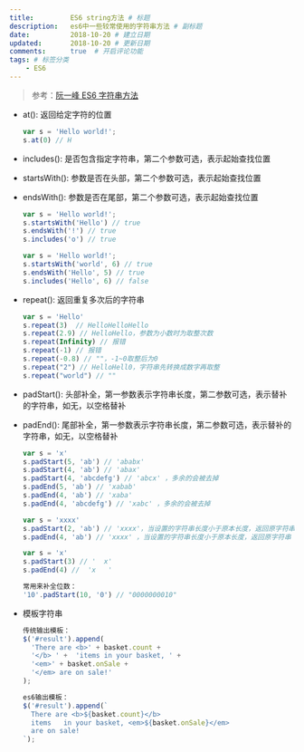 ```yaml
---
title:         ES6 string方法 # 标题
description:   es6中一些较常使用的字符串方法 # 副标题
date:          2018-10-20 # 建立日期
updated:       2018-10-20 # 更新日期
comments:      true  # 开启评论功能
tags: # 标签分类
    - ES6
---
```




>参考：[阮一峰 ES6 字符串方法](http://es6.ruanyifeng.com/#docs/string)

* at(): 返回给定字符的位置
  ```js
  var s = 'Hello world!';
  s.at(0) // H
  ```

* includes(): 是否包含指定字符串，第二个参数可选，表示起始查找位置
 
* startsWith(): 参数是否在头部，第二个参数可选，表示起始查找位置

* endsWith(): 参数是否在尾部，第二个参数可选，表示起始查找位置
  ```js
  var s = 'Hello world!';
  s.startsWith('Hello') // true
  s.endsWith('!') // true
  s.includes('o') // true

  var s = 'Hello world!';
  s.startsWith('world', 6) // true
  s.endsWith('Hello', 5) // true
  s.includes('Hello', 6) // false   
  ```

* repeat(): 返回重复多次后的字符串
  ```js
  var s = 'Hello'
  s.repeat(3)  // HelloHelloHello
  s.repeat(2.9) // HelloHello，参数为小数时为取整次数
  s.repeat(Infinity) // 报错
  s.repeat(-1) // 报错
  s.repeat(-0.8) // ""，-1~0取整后为0
  s.repeat("2") // HelloHell0，字符串先转换成数字再取整
  s.repeat("world") // ""
  ```

* padStart(): 头部补全，第一参数表示字符串长度，第二参数可选，表示替补的字符串，如无，以空格替补

* padEnd(): 尾部补全，第一参数表示字符串长度，第二参数可选，表示替补的字符串，如无，以空格替补
  ```js
  var s = 'x'
  s.padStart(5, 'ab') // 'ababx'
  s.padStart(4, 'ab') // 'abax'
  s.padStart(4, 'abcdefg') // 'abcx' ，多余的会被去掉
  s.padEnd(5, 'ab') // 'xabab'
  s.padEnd(4, 'ab') // 'xaba'  
  s.padEnd(4, 'abcdefg') // 'xabc' ，多余的会被去掉

  var s = 'xxxx'
  s.padStart(2, 'ab') // 'xxxx'，当设置的字符串长度小于原本长度，返回原字符串
  s.padEnd(4, 'ab') // 'xxxx' ，当设置的字符串长度小于原本长度，返回原字符串

  var s = 'x'
  s.padStart(3) // '  x'
  s.padEnd(4) //  'x   '

  常用来补全位数：
  '10'.padStart(10, '0') // "0000000010"   
  ```

* 模板字符串
  ```js
  传统输出模板：
  $('#result').append(  
    'There are <b>' + basket.count +
    '</b> ' +  'items in your basket, ' +
    '<em>' + basket.onSale +
    '</em> are on sale!'
  );  

  es6输出模板：
  $('#result').append(`
    There are <b>${basket.count}</b>
    items   in your basket, <em>${basket.onSale}</em>
    are on sale!
  `);
  ```
